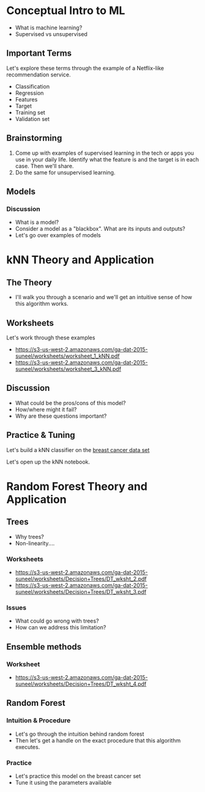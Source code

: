 # Conceptual Intro to ML
- What is machine learning?
- Supervised vs unsupervised

## Important Terms
Let's explore these terms through the example of a Netflix-like recommendation service.

- Classification
- Regression
- Features
- Target
- Training set
- Validation set

## Brainstorming
1. Come up with examples of supervised learning in the tech or apps you use in your daily life. Identify what the feature is and the target is in each case. Then we'll share.
2. Do the same for unsupervised learning.

## Models
### Discussion
- What is a model?
- Consider a model as a "blackbox". What are its inputs and outputs?
- Let's go over examples of models

# kNN Theory and Application
## The Theory
- I'll walk you through a scenario and we'll get an intuitive sense of how this algorithm works.

## Worksheets
Let's work through these examples

- https://s3-us-west-2.amazonaws.com/ga-dat-2015-suneel/worksheets/worksheet_1_kNN.pdf
- https://s3-us-west-2.amazonaws.com/ga-dat-2015-suneel/worksheets/worksheet_3_kNN.pdf

## Discussion
- What could be the pros/cons of this model?
- How/where might it fail?
- Why are these questions important?

## Practice & Tuning
Let's build a kNN classifier on the [breast cancer data set](https://s3-us-west-2.amazonaws.com/ga-dat-2015-suneel/datasets/breast-cancer.csv)

Let's open up the kNN notebook.

# Random Forest Theory and Application
## Trees
- Why trees?
- Non-linearity....

### Worksheets
- https://s3-us-west-2.amazonaws.com/ga-dat-2015-suneel/worksheets/Decision+Trees/DT_wksht_2.pdf
- https://s3-us-west-2.amazonaws.com/ga-dat-2015-suneel/worksheets/Decision+Trees/DT_wksht_3.pdf

### Issues
- What could go wrong with trees?
- How can we address this limitation?

## Ensemble methods
### Worksheet
- https://s3-us-west-2.amazonaws.com/ga-dat-2015-suneel/worksheets/Decision+Trees/DT_wksht_4.pdf

## Random Forest
### Intuition & Procedure
- Let's go through the intuition behind random forest
- Then let's get a handle on the exact procedure that this algorithm executes.

### Practice
- Let's practice this model on the breast cancer set
- Tune it using the parameters available






